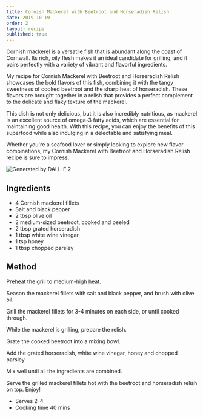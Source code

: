 ```yaml
---
title: Cornish Mackerel with Beetroot and Horseradish Relish
date: 2019-10-19
order: 2
layout: recipe
published: true
---
```

Cornish mackerel is a versatile fish that is abundant along the coast of Cornwall. Its rich, oily flesh makes it an ideal candidate for grilling, and it pairs perfectly with a variety of vibrant and flavorful ingredients.

My recipe for Cornish Mackerel with Beetroot and Horseradish Relish showcases the bold flavors of this fish, combining it with the tangy sweetness of cooked beetroot and the sharp heat of horseradish. These flavors are brought together in a relish that provides a perfect complement to the delicate and flaky texture of the mackerel.

This dish is not only delicious, but it is also incredibly nutritious, as mackerel is an excellent source of omega-3 fatty acids, which are essential for maintaining good health. With this recipe, you can enjoy the benefits of this superfood while also indulging in a delectable and satisfying meal.

Whether you're a seafood lover or simply looking to explore new flavor combinations, my Cornish Mackerel with Beetroot and Horseradish Relish recipe is sure to impress.



![Generated by DALL-E 2](../uploads/dall·e-2023-03-14-17.51.02-cornish-grilled-mackerel-with-beetroot-and-horseradish-relish.png "Cornish Mackerel with Beetroot and Horseradish Relish")

## Ingredients

* 4 Cornish mackerel fillets
* Salt and black pepper
* 2 tbsp olive oil
* 2 medium-sized beetroot, cooked and peeled
* 2 tbsp grated horseradish
* 1 tbsp white wine vinegar
* 1 tsp honey
* 1 tbsp chopped parsley

## Method

Preheat the grill to medium-high heat.

Season the mackerel fillets with salt and black pepper, and brush with olive oil.

Grill the mackerel fillets for 3-4 minutes on each side, or until cooked through.

While the mackerel is grilling, prepare the relish.

Grate the cooked beetroot into a mixing bowl.

Add the grated horseradish, white wine vinegar, honey and chopped parsley.

Mix well until all the ingredients are combined.

Serve the grilled mackerel fillets hot with the beetroot and horseradish relish on top. Enjoy!

* Serves 2-4
* Cooking time 40 mins